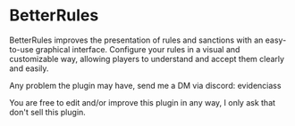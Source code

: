 # BetterRules

BetterRules improves the presentation of rules and sanctions with an easy-to-use graphical interface. Configure your rules in a visual and customizable way, allowing players to understand and accept them clearly and easily.

Any problem the plugin may have, send me a DM via discord: evidenciass

You are free to edit and/or improve this plugin in any way, I only ask that don't sell this plugin.
